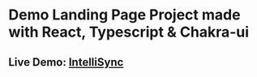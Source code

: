 # Demo Landing Page Project made with React, Typescript & Chakra-ui

## Live Demo: [IntelliSync](https://intellisync.netlify.app/)
